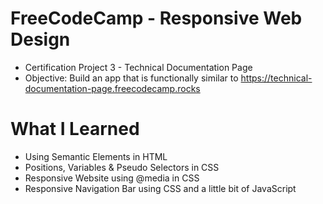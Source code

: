 # FreeCodeCamp - Responsive Web Design
* Certification Project 3 - Technical Documentation Page
* Objective: Build an app that is functionally similar to https://technical-documentation-page.freecodecamp.rocks

# What I Learned
* Using Semantic Elements in HTML
* Positions, Variables & Pseudo Selectors in CSS
* Responsive Website using @media in CSS
* Responsive Navigation Bar using CSS and a little bit of JavaScript
